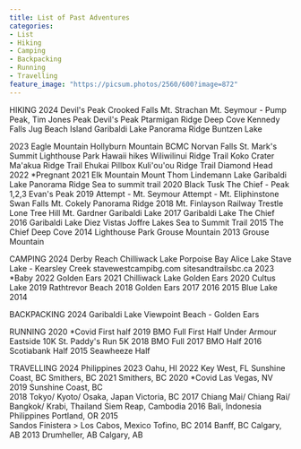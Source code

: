 ```yaml
---
title: List of Past Adventures
categories:
- List
- Hiking
- Camping
- Backpacking
- Running
- Travelling
feature_image: "https://picsum.photos/2560/600?image=872"
---
```


HIKING
2024
    Devil's Peak
    Crooked Falls
    Mt. Strachan
    Mt. Seymour - Pump Peak, Tim Jones Peak
    Devil's Peak
    Ptarmigan Ridge
    Deep Cove
    Kennedy Falls
    Jug Beach Island
    Garibaldi Lake
    Panorama Ridge
    Buntzen Lake


<!-- more -->



2023
    Eagle Mountain
    Hollyburn Mountain
    BCMC
    Norvan Falls
    St. Mark's Summit
    Lighthouse Park
    Hawaii hikes
	Wiliwilinui Ridge Trail
	Koko Crater
	Ma'akua Ridge Trail
	Ehukai Pillbox
	Kuli'ou'ou Ridge Trail
	Diamond Head
2022
    *Pregnant
2021
    Elk Mountain
    Mount Thom
    Lindemann Lake
    Garibaldi Lake
    Panorama Ridge
    Sea to summit trail
2020
    Black Tusk
    The Chief - Peak 1,2,3
    Evan's Peak
2019
    Attempt - Mt. Seymour
    Attempt - Mt. Eliphinstone
    Swan Falls
    Mt. Cokely
    Panorama Ridge
2018
    Mt. Finlayson
    Railway Trestle
    Lone Tree Hill
    Mt. Gardner
    Garibaldi Lake
2017
    Garibaldi Lake
    The Chief
2016
    Garibaldi Lake
    Diez Vistas
    Joffre Lakes
    Sea to Summit Trail
2015
    The Chief
    Deep Cove
2014
    Lighthouse Park
    Grouse Mountain
2013
    Grouse Mountain    


CAMPING
2024
    Derby Reach 
    Chilliwack Lake 
    Porpoise Bay 
    Alice Lake
    Stave Lake - Kearsley Creek 
	stavewestcampibg.com 
	sitesandtrailsbc.ca
2023
    *Baby
2022
    Golden Ears
2021
    Chilliwack Lake
    Golden Ears
2020
    Cultus Lake
2019
    Rathtrevor Beach
2018
    Golden Ears
2017
2016
2015
    Blue Lake
2014
        

BACKPACKING
2024
    Garibaldi Lake
    Viewpoint Beach - Golden Ears 
    

RUNNING
2020
    *Covid
    First half
2019
    BMO Full
    First Half
    Under Armour Eastside 10K
    St. Paddy's Run 5K
2018
    BMO Full
2017
    BMO Half
2016
    Scotiabank Half
2015 
    Seawheeze Half


TRAVELLING
2024
    Philippines
2023
    Oahu, HI
2022
    Key West, FL
    Sunshine Coast, BC
    Smithers, BC
2021
    Smithers, BC
2020
    *Covid
    Las Vegas, NV
2019
    Sunshine Coast, BC    
2018
    Tokyo/ Kyoto/ Osaka, Japan
    Victoria, BC
2017
    Chiang Mai/ Chiang Rai/ Bangkok/ Krabi, Thailand
    Siem Reap, Cambodia
2016
    Bali, Indonesia
    Philippines
    Portland, OR
2015   
    Sandos Finistera > Los Cabos, Mexico
    Tofino, BC
2014
    Banff, BC
    Calgary, AB
2013
    Drumheller, AB
    Calgary, AB

